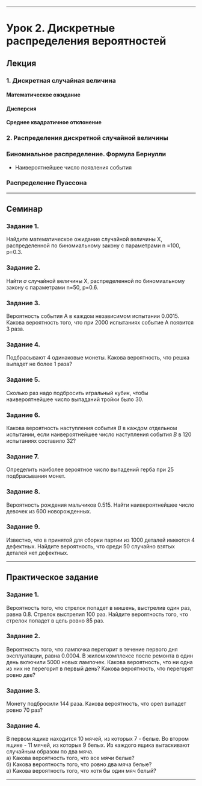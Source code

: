 ***
# Урок 2. Дискретные распределения вероятностей

## Лекция
### 1. Дискретная случайная величина
#### Математическое ожидание
#### Дисперсия
#### Среднее квадратичное отклонение

### 2. Распределения дискретной случайной величины
### Биномиальное распределение. Формула Бернулли
* Наивероятнейшее число появления события
### Распределение Пуассона

***
## Семинар

### Задание 1.
Найдите математическое ожидание случайной величины X, распределенной по биномиальному закону с параметрами n =100, р=0.3.

### Задание 2.
Найти $σ$ случайной величины Х, распределенной по биномиальному закону с параметрами n=50, p=0.6.

### Задание 3.
Вероятность события А в каждом независимом испытании 0.0015. Какова вероятность того, что при 2000 испытаниях событие А появится 3 раза.

### Задание 4.
Подбрасывают 4 одинаковые монеты. Какова вероятность, что решка выпадет не более 1 раза?

### Задание 5.
Сколько раз надо подбросить игральный кубик, чтобы наивероятнейшее число выпаданий тройки было 30.

### Задание 6.
Какова вероятность наступления события $B$ в каждом отдельном испытании, если наивероятнейшее число наступления события $B$ в 120 испытаниях составило 32?

### Задание 7.
Определить наиболее вероятное число выпадений герба при 25 подбрасывания монет.

### Задание 8.
Вероятность рождения мальчиков 0.515. Найти наивероятнейшее число девочек из 600 новорожденных.

### Задание 9.
Известно, что в принятой для сборки партии из 1000 деталей имеются 4 дефектных. Найдите вероятность, что среди 50 случайно взятых деталей нет дефектных.

***
## Практическое задание

### Задание 1.
Вероятность того, что стрелок попадет в мишень, выстрелив один раз, равна 0.8. Стрелок выстрелил 100 раз. Найдите вероятность того, что стрелок попадет в цель ровно 85 раз.

### Задание 2.
Вероятность того, что лампочка перегорит в течение первого дня эксплуатации, равна 0.0004. В жилом комплексе после ремонта в один день включили 5000 новых лампочек. Какова вероятность, что ни одна из них не перегорит в первый день? Какова вероятность, что перегорят ровно две?

### Задание 3.
Монету подбросили 144 раза. Какова вероятность, что орел выпадет ровно 70 раз?

### Задание 4.
В первом ящике находится 10 мячей, из которых 7 - белые. Во втором ящике - 11 мячей, из которых 9 белых. Из каждого ящика вытаскивают случайным образом по два мяча.\
а) Какова вероятность того, что все мячи белые? \
б) Какова вероятность того, что ровно два мяча белые? \
в) Какова вероятность того, что хотя бы один мяч белый?

***